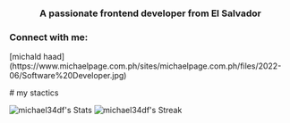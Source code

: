 <h3 align="center">A passionate frontend developer from El Salvador</h3>

<h3 align="left">Connect with me:</h3>
<p align="left">
[michald haad]  (https://www.michaelpage.com.ph/sites/michaelpage.com.ph/files/2022-06/Software%20Developer.jpg)
</p>
# my stactics 
<!---
michael34df/michael34df is a ✨ special ✨ repository because its `README.md` (this file) appears on your GitHub profile.
You can click the Preview link to take a look at your changes.
--->

![michael34df's Stats](https://github-readme-stats.vercel.app/api?username=michael34df&theme=gotham&show_icons=true&hide_border=true&count_private=false)
![michael34df's Streak](https://github-readme-streak-stats.herokuapp.com/?user=michael34df&theme=gotham&hide_border=true)
